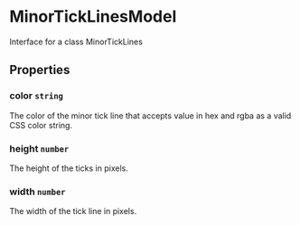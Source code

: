 # MinorTickLinesModel

Interface for a class MinorTickLines

## Properties

### color `string`

The color of the minor tick line that accepts value in hex and rgba as a valid CSS color string.

### height `number`

The height of the ticks in pixels.

### width `number`

The width of the tick line in pixels.
